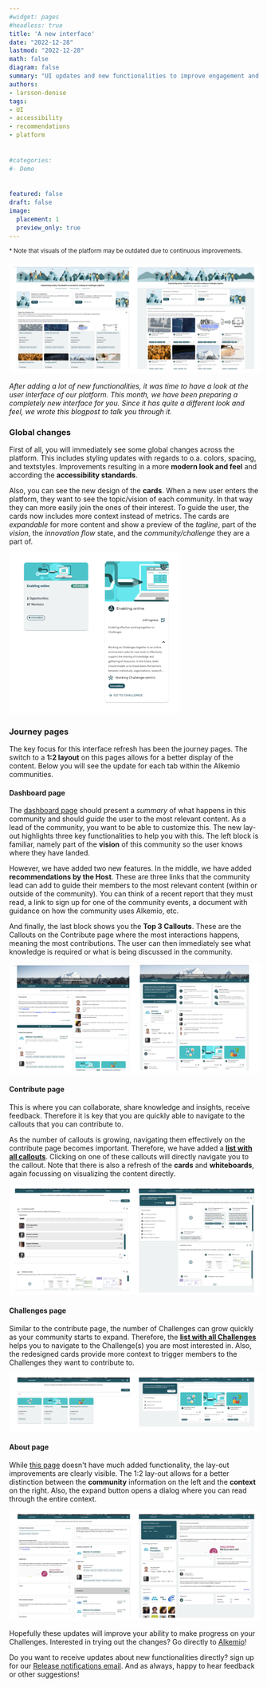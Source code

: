 ```yaml
---
#widget: pages
#headless: true
title: 'A new interface'
date: "2022-12-28"
lastmod: "2022-12-28"
math: false
diagram: false
summary: "UI updates and new functionalities to improve engagement and navigation"
authors:
- larsson-denise
tags:
- UI
- accessibility
- recommendations
- platform


#categories:
#- Demo


featured: false
draft: false
image:
  placement: 1
  preview_only: true
---
```


<sup>* Note that visuals of the platform may be outdated due to continuous improvements.</sup>

![](./header.png)

*After adding a lot of new functionalities, it was time to have a look at the user interface of our platform. This month, we have been preparing a completely new interface for you. Since it has quite a different look and feel, we wrote this blogpost to talk you through it.*

### Global changes
First of all, you will immediately see some global changes across the platform. This includes styling updates with regards to o.a. colors, spacing, and textstyles. Improvements resulting in a more **modern look and feel** and according the **accessibility standards**.

Also, you can see the new design of the **cards**. When a new user enters the platform, they want to see the topic/vision of each community. In that way they can more easily join the ones of their interest. To guide the user, the cards now includes more context instead of metrics. The cards are *expandable* for more content and show a preview of the *tagline*, part of the *vision*, the *innovation flow* state, and the *community/challenge* they are a part of.

![](./cards.png)

### Journey pages
The key focus for this interface refresh has been the journey pages. The switch to a **1:2 layout** on this pages allows for a better display of the content. Below you will see the update for each tab within the Alkemio communities. 

#### Dashboard page
The [dashboard page](https://alkem.io/challengecentric/dashboard) should present a *summary* of what happens in this community and should *guide* the user to the most relevant content. As a lead of the community, you want to be able to customize this. The new lay-out highlights three key functionalities to help you with this. The left block is familiar, namely part of the **vision** of this community so the user knows where they have landed. 

However, we have added two new features. In the middle, we have added **recommendations by the Host**. These are three links that the community lead can add to guide their members to the most relevant content (within or outside of the community). You can think of a recent report that they must read, a link to sign up for one of the community events, a document with guidance on how the community uses Alkemio, etc. 

And finally, the last block shows you the **Top 3 Callouts**. These are the Callouts on the Contribute page where the most interactions happens, meaning the most contributions. The user can then immediately see what knowledge is required or what is being discussed in the community. 

![](./dashboard.png)

#### Contribute page
This is where you can collaborate, share knowledge and insights, receive feedback. Therefore it is key that you are quickly able to navigate to the callouts that you can contribute to. 

As the number of callouts is growing, navigating them effectively on the contribute page becomes important. Therefore, we have added a [**list with all callouts**](https://alkem.io/challengecentric/contribute). Clicking on one of these callouts will directly navigate you to the callout. Note that there is also a refresh of the **cards** and **whiteboards**, again focussing on visualizing the content directly.

![](./contribute.png)

#### Challenges page
Similar to the contribute page, the number of Challenges can grow quickly as your community starts to expand. Therefore, the [**list with all Challenges**](https://alkem.io/challengecentric/challenges) helps you to navigate to the Challenge(s) you are most interested in. Also, the redesigned cards provide more context to trigger members to the Challenges they want to contribute to.

![](./challenges.png)

#### About page
While [this page](https://alkem.io/challengecentric/about) doesn't have much added functionality, the lay-out improvements are clearly visible. The 1:2 lay-out allows for a better distinction between the **community** information on the left and the **context** on the right. Also, the expand button opens a dialog where you can read through the entire context.

![](./about.png)

Hopefully these updates will improve your ability to make progress on your Challenges. Interested in trying out the changes? Go directly to [Alkemio](https://alkem.io)!

Do you want to receive updates about new functionalities directly? sign up for our [Release notifications email](https://alkemio.org/releases). And as always, happy to hear feedback or other suggestions!

